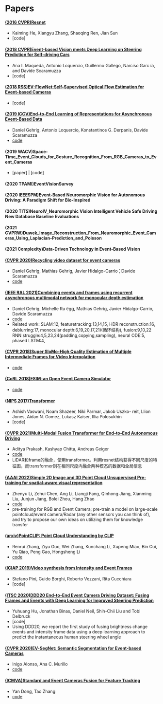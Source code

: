 # Papers
#### [(2016 CVPR)Resnet](https://arxiv.org/pdf/1512.03385.pdf)
- Kaiming He, Xiangyu Zhang, Shaoqing Ren, Jian Sun
- [code]
    

#### [(2018 CVPR)Event-based Vision meets Deep Learning on Steering Prediction for Self-driving Cars](https://arxiv.org/pdf/1804.01310.pdf)
- Ana I. Maqueda, Antonio Loquercio, Guillermo Gallego, Narciso Garc ́ıa, and Davide Scaramuzza
- [code]


#### [(2018 RSS)EV-FlowNet:Self-Supervised Optical Flow Estimation for Event-based Cameras](https://arxiv.org/pdf/1802.06898.pdf)
- [code]


#### [(2019 ICCV)End-to-End Learning of Representations for Asynchronous Event-Based Data](http://rpg.ifi.uzh.ch/docs/ICCV19_Gehrig.pdf)
- Daniel Gehrig, Antonio Loquercio, Konstantinos G. Derpanis, Davide Scaramuzza
- [code](https://github.com/uzh-rpg/rpg_event_representation_learning)


#### (2019 WACV)Space-Time_Event_Clouds_for_Gesture_Recognition_From_RGB_Cameras_to_Event_Cameras
- [paper] | [code]


#### (2020 TPAMI)EventVisionSurvey


#### (2020 IEEESPM)Event-Based Neuromorphic Vision for Autonomous Driving: A Paradigm Shift for Bio-Inspired


#### (2020 TITS)NeuroIV_Neuromorphic Vision Intelligent Vehicle Safe Driving New Database Baseline Evaluations


#### (2021 CVPRW)Duwek_Image_Reconstruction_From_Neuromorphic_Event_Cameras_Using_Laplacian-Prediction_and_Poisson


#### (2021 Complexity)Data-Driven Technology in Event-Based Vision


#### [(CVPR 2020)Recycling video dataset for event cameras](http://rpg.ifi.uzh.ch/docs/CVPR20_Gehrig.pdf) 
- Daniel Gehrig, Mathias Gehrig, Javier Hidalgo-Carrio ́, Davide Scaramuzza
- [code](https://github.com/uzh-rpg/rpg_vid2e)


#### [(IEEE RAL 2021)Combining events and frames using recurrent asynchronous multimodal network for monocular depth estimation](http://rpg.ifi.uzh.ch/RAMNet.html) 
- Daniel Gehrig, Michelle Ru ̈egg, Mathias Gehrig, Javier Hidalgo-Carrio, Davide Scaramuzza
- [code](http://rpg.ifi.uzh.ch/RAMNet.html)
- Related work: SLAM:12, featuretracking:13,14,15, HDR reconstruction:16, deblurring:17, monocular depth:6,19,20,(7,21)(循环结构), fusion:9,10,22
                RNN struggle:4,5,23,24(padding,copying,sampling), neural ODE:5, phased LSTM:4, 


#### [(CVPR 2018)Super SloMo-High Quality Estimation of Multiple Intermediate Frames for Video Interpolation](https://arxiv.org/abs/1712.00080) 
- [code](https://github.com/avinashpaliwal/Super-SloMo)


#### [(CoRL 2018)ESIM-an Open Event Camera Simulator](http://rpg.ifi.uzh.ch/docs/CORL18_Rebecq.pdf)
- [code](https://github.com/uzh-rpg/rpg_esim)


#### [(NIPS 2017)Transformer](https://arxiv.org/abs/1706.03762) 
- Ashish Vaswani, Noam Shazeer, Niki Parmar, Jakob Uszko- reit, Llion Jones, Aidan N. Gomez, Lukasz Kaiser, Illia Polosukhin
- [code]


#### [(CVPR 2021)Multi-Modal Fusion Transformer for End-to-End Autonomous Driving](https://arxiv.org/pdf/2104.09224.pdf) 
- Aditya Prakash, Kashyap Chitta, Andreas Geiger
- [code](https://github.com/autonomousvision/transfuser)
- LiDAR和frame的融合，使用transformer。利用resnet结构获得不同尺度的特征图，而transformer则在相同尺度内融合两种模态的数据和全局信息


#### [(AAAI 2022)Simple 2D Image and 3D Point Cloud Unsupervised Pre-training for spatial-aware visual representation](https://arxiv.org/abs/2112.04680) 
- Zhenyu Li, Zehui Chen, Ang Li, Liangji Fang, Qinhong Jiang, Xianming Liu, Junjun Jiang, Bolei Zhou, Hang Zhao
- [code](https://github.com/zhyever/SimIPU)
- pre-training for RGB and Event Camera; pre-train a model on large-scale pointcloud/event camera/Radar (any other sensors you can think of), and try to propose our own ideas on utilizing them for knowledge transfer


#### [(arxiv)PointCLIP: Point Cloud Understanding by CLIP](https://arxiv.org/abs/2112.02413) 
- Renrui Zhang, Ziyu Guo, Wei Zhang, Kunchang Li, Xupeng Miao, Bin Cui, Yu Qiao, Peng Gao, Hongsheng Li
- [code](https://github.com/ZrrSkywalker/PointCLIP)


#### [(ICIAP 2019)Video synthesis from Intensity and Event Frames](https://iris.unimore.it/retrieve/handle/11380/1178955/233862/ICIAP19_Event_Cameras.pdf)
- Stefano Pini, Guido Borghi, Roberto Vezzani, Rita Cucchiara
- [code]


#### [(ITSC 2020)DDD20 End-to-End Event Camera Driving Dataset: Fusing Frames and Events with Deep Learning for Improved Steering Prediction](https://arxiv.org/pdf/2005.08605.pdf)
- Yuhuang Hu, Jonathan Binas, Daniel Neil, Shih-Chii Liu and Tobi Delbruck
- [code]
- Using DDD20, we report the first study of fusing brightness change events and intensity frame data using a deep learning approach to predict the instantaneous human steering wheel angle

#### [(CVPR 2020)EV-SegNet: Semantic Segmentation for Event-based Cameras](https://drive.google.com/file/d/1eTX6GXy5qP9I4PWdD4MkRRbEtfg65XCr/view)
- Inigo Alonso, Ana C. Murillo
- [code](https://github.com/xupinjie/Ev-SegNet)

#### [(ICMVA)Standard and Event Cameras Fusion for Feature Tracking](https://dl.acm.org/doi/10.1145/3459066.3459075)
- Yan Dong, Tao Zhang
- [code](https://github.com/LarryDong/FusionTracking)


